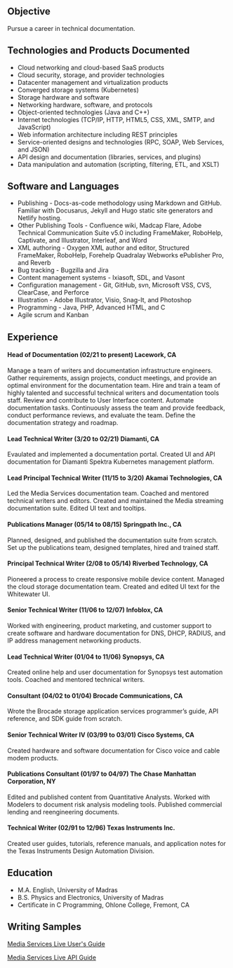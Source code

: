 ## Objective
Pursue a career in technical documentation.

## Technologies and Products Documented
* Cloud networking and cloud-based SaaS products
* Cloud security, storage, and provider technologies
* Datacenter management and virtualization products
* Converged storage systems (Kubernetes)
* Storage hardware and software
* Networking hardware, software, and protocols
* Object-oriented technologies (Java and C++)
* Internet technologies (TCP/IP, HTTP, HTML5, CSS, XML, SMTP, and JavaScript)
* Web information architecture including REST principles
* Service-oriented designs and technologies (RPC, SOAP, Web Services, and JSON)
* API design and documentation (libraries, services, and plugins)
* Data manipulation and automation (scripting, filtering, ETL, and XSLT)

## Software and Languages
* Publishing - Docs-as-code methodology using Markdown and GitHub. Familiar with Docusarus, Jekyll and Hugo static site generators and Netlify hosting.
* Other Publishing Tools - Confluence wiki, Madcap Flare, Adobe Technical Communication Suite v5.0 including FrameMaker, RoboHelp, Captivate, and Illustrator, Interleaf, and Word
* XML authoring - Oxygen XML author and editor, Structured FrameMaker, RoboHelp, Forehelp Quadralay Webworks ePublisher Pro, and Reverb
* Bug tracking - Bugzilla and Jira
* Content management systems - Ixiasoft, SDL, and Vasont
* Configuration management -  Git, GitHub, svn, Microsoft VSS, CVS, ClearCase, and Perforce
* Illustration -  Adobe Illustrator, Visio, Snag-It, and Photoshop
* Programming - Java, PHP, Advanced HTML, and C
* Agile scrum and Kanban

## Experience

#### Head of Documentation (02/21 to present) Lacework, CA
Manage a team of writers and documentation infrastructure engineers. Gather requirements, assign projects, conduct meetings, and provide an optimal environment for the documentation team. Hire and train a team of highly talented and successful technical writers and documentation tools staff. Review and contribute to User Interface content. Automate documentation tasks. Continuously assess the team and provide feedback, conduct performance reviews, and evaluate the team. Define the documentation strategy and roadmap.

#### Lead Technical Writer (3/20 to 02/21) Diamanti, CA
Evaulated and implemented a documentation portal. Created UI and API documentation for Diamanti Spektra Kubernetes management platform.

#### Lead Principal Technical Writer (11/15 to 3/20) Akamai Technologies, CA
Led the Media Services documentation team. Coached and mentored technical writers and editors. Created and maintained the Media streaming documentation suite. Edited UI text and tooltips.

#### Publications Manager (05/14 to 08/15) Springpath Inc., CA
Planned, designed, and published the documentation suite from scratch. Set up the publications team, designed templates, hired and trained staff.

#### Principal Technical Writer (2/08 to 05/14) Riverbed Technology, CA
Pioneered a process to create responsive mobile device content. Managed the cloud storage documentation team. Created and edited UI text for the Whitewater UI.

#### Senior Technical Writer (11/06 to 12/07) Infoblox, CA
Worked with engineering, product marketing, and customer support to create software and hardware documentation for DNS, DHCP, RADIUS, and IP address management networking products.

#### Lead Technical Writer (01/04 to 11/06) Synopsys, CA
Created online help and user documentation for Synopsys test automation tools. Coached and mentored technical writers.

#### Consultant (04/02 to 01/04) Brocade Communications, CA
Wrote the Brocade storage application services programmer’s guide, API reference, and SDK guide from scratch.

#### Senior Technical Writer IV (03/99 to 03/01) Cisco Systems, CA
Created hardware and software documentation for Cisco voice and cable modem products. 

#### Publications Consultant (01/97 to 04/97) The Chase Manhattan Corporation, NY
Edited and published content from Quantitative Analysts. 
Worked with Modelers to document risk analysis modeling tools. Published commercial lending and reengineering documents.

#### Technical Writer (02/91 to 12/96) Texas Instruments Inc.
Created user guides, tutorials, reference manuals, and application notes for the Texas Instruments Design Automation Division.

## Education
* M.A. English, University of Madras
* B.S. Physics and Electronics, University of Madras
* Certificate in C Programming, Ohlone College, Fremont, CA

## Writing Samples
[Media Services Live User's Guide](https://learn.akamai.com/en-us/webhelp/media-services-live/media-services-live-4-user-guide/index.html)
       
[Media Services Live API Guide](https://developer.akamai.com/api/media_delivery/msl_stream_provisioning/v2.html)